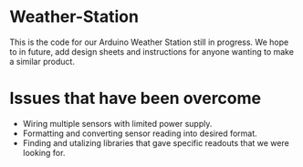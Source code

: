 # Weather-Station
This is the code for our Arduino Weather Station still in progress. We hope to in future, add design sheets and instructions 
for anyone wanting to make a similar product.

# Issues that have been overcome
* Wiring multiple sensors with limited power supply.
* Formatting and converting sensor reading into desired format. 
* Finding and utalizing libraries that gave specific readouts that we were looking for.


